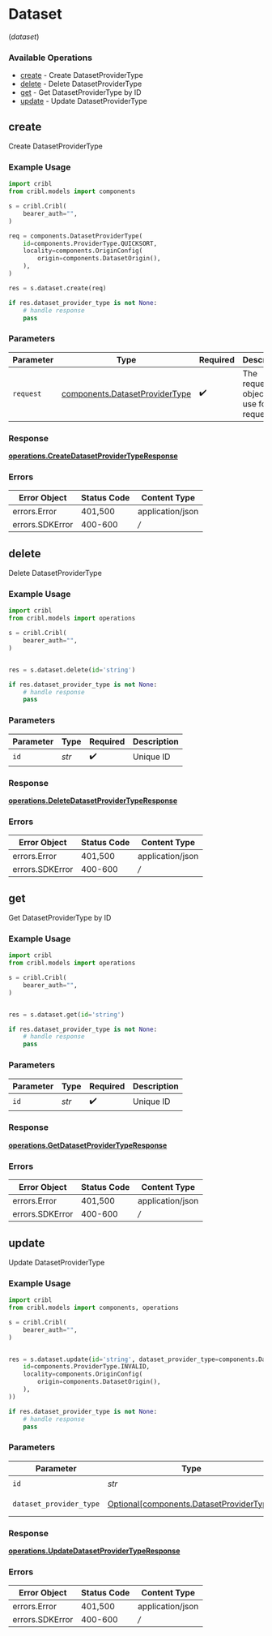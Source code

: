 # Dataset
(*dataset*)

### Available Operations

* [create](#create) - Create DatasetProviderType
* [delete](#delete) - Delete DatasetProviderType
* [get](#get) - Get DatasetProviderType by ID
* [update](#update) - Update DatasetProviderType

## create

Create DatasetProviderType

### Example Usage

```python
import cribl
from cribl.models import components

s = cribl.Cribl(
    bearer_auth="",
)

req = components.DatasetProviderType(
    id=components.ProviderType.QUICKSORT,
    locality=components.OriginConfig(
        origin=components.DatasetOrigin(),
    ),
)

res = s.dataset.create(req)

if res.dataset_provider_type is not None:
    # handle response
    pass
```

### Parameters

| Parameter                                                                        | Type                                                                             | Required                                                                         | Description                                                                      |
| -------------------------------------------------------------------------------- | -------------------------------------------------------------------------------- | -------------------------------------------------------------------------------- | -------------------------------------------------------------------------------- |
| `request`                                                                        | [components.DatasetProviderType](../../models/components/datasetprovidertype.md) | :heavy_check_mark:                                                               | The request object to use for the request.                                       |


### Response

**[operations.CreateDatasetProviderTypeResponse](../../models/operations/createdatasetprovidertyperesponse.md)**
### Errors

| Error Object     | Status Code      | Content Type     |
| ---------------- | ---------------- | ---------------- |
| errors.Error     | 401,500          | application/json |
| errors.SDKError  | 400-600          | */*              |

## delete

Delete DatasetProviderType

### Example Usage

```python
import cribl
from cribl.models import operations

s = cribl.Cribl(
    bearer_auth="",
)


res = s.dataset.delete(id='string')

if res.dataset_provider_type is not None:
    # handle response
    pass
```

### Parameters

| Parameter          | Type               | Required           | Description        |
| ------------------ | ------------------ | ------------------ | ------------------ |
| `id`               | *str*              | :heavy_check_mark: | Unique ID          |


### Response

**[operations.DeleteDatasetProviderTypeResponse](../../models/operations/deletedatasetprovidertyperesponse.md)**
### Errors

| Error Object     | Status Code      | Content Type     |
| ---------------- | ---------------- | ---------------- |
| errors.Error     | 401,500          | application/json |
| errors.SDKError  | 400-600          | */*              |

## get

Get DatasetProviderType by ID

### Example Usage

```python
import cribl
from cribl.models import operations

s = cribl.Cribl(
    bearer_auth="",
)


res = s.dataset.get(id='string')

if res.dataset_provider_type is not None:
    # handle response
    pass
```

### Parameters

| Parameter          | Type               | Required           | Description        |
| ------------------ | ------------------ | ------------------ | ------------------ |
| `id`               | *str*              | :heavy_check_mark: | Unique ID          |


### Response

**[operations.GetDatasetProviderTypeResponse](../../models/operations/getdatasetprovidertyperesponse.md)**
### Errors

| Error Object     | Status Code      | Content Type     |
| ---------------- | ---------------- | ---------------- |
| errors.Error     | 401,500          | application/json |
| errors.SDKError  | 400-600          | */*              |

## update

Update DatasetProviderType

### Example Usage

```python
import cribl
from cribl.models import components, operations

s = cribl.Cribl(
    bearer_auth="",
)


res = s.dataset.update(id='string', dataset_provider_type=components.DatasetProviderType(
    id=components.ProviderType.INVALID,
    locality=components.OriginConfig(
        origin=components.DatasetOrigin(),
    ),
))

if res.dataset_provider_type is not None:
    # handle response
    pass
```

### Parameters

| Parameter                                                                                  | Type                                                                                       | Required                                                                                   | Description                                                                                |
| ------------------------------------------------------------------------------------------ | ------------------------------------------------------------------------------------------ | ------------------------------------------------------------------------------------------ | ------------------------------------------------------------------------------------------ |
| `id`                                                                                       | *str*                                                                                      | :heavy_check_mark:                                                                         | Unique ID                                                                                  |
| `dataset_provider_type`                                                                    | [Optional[components.DatasetProviderType]](../../models/components/datasetprovidertype.md) | :heavy_minus_sign:                                                                         | DatasetProviderType object to be updated                                                   |


### Response

**[operations.UpdateDatasetProviderTypeResponse](../../models/operations/updatedatasetprovidertyperesponse.md)**
### Errors

| Error Object     | Status Code      | Content Type     |
| ---------------- | ---------------- | ---------------- |
| errors.Error     | 401,500          | application/json |
| errors.SDKError  | 400-600          | */*              |
